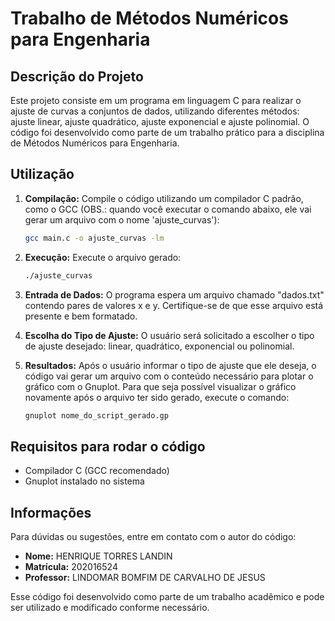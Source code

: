 # Trabalho de Métodos Numéricos para Engenharia

## Descrição do Projeto

Este projeto consiste em um programa em linguagem C para realizar o ajuste de curvas a conjuntos de dados, utilizando diferentes métodos: ajuste linear, ajuste quadrático, ajuste exponencial e ajuste polinomial. O código foi desenvolvido como parte de um trabalho prático para a disciplina de Métodos Numéricos para Engenharia.

## Utilização

1. **Compilação:** Compile o código utilizando um compilador C padrão, como o GCC (OBS.: quando você executar o comando abaixo, ele vai gerar um arquivo com o nome 'ajuste_curvas'):
    ```bash
    gcc main.c -o ajuste_curvas -lm
    ```

2. **Execução:** Execute o arquivo gerado:
    ```bash
    ./ajuste_curvas
    ```

3. **Entrada de Dados:** O programa espera um arquivo chamado "dados.txt" contendo pares de valores x e y. Certifique-se de que esse arquivo está presente e bem formatado.

4. **Escolha do Tipo de Ajuste:** O usuário será solicitado a escolher o tipo de ajuste desejado: linear, quadrático, exponencial ou polinomial.

5. **Resultados:** Após o usuário informar o tipo de ajuste que ele deseja, o código vai gerar um arquivo com o conteúdo necessário para plotar o gráfico com o Gnuplot.
Para que seja possível visualizar o gráfico novamente após o arquivo ter sido gerado, execute o comando:
    ```bash
    gnuplot nome_do_script_gerado.gp
    ```
## Requisitos para rodar o código

- Compilador C (GCC recomendado)
- Gnuplot instalado no sistema

## Informações

Para dúvidas ou sugestões, entre em contato com o autor do código:

- **Nome:** HENRIQUE TORRES LANDIN
- **Matrícula:** 202016524
- **Professor:** LINDOMAR BOMFIM DE CARVALHO DE JESUS

Esse código foi desenvolvido como parte de um trabalho acadêmico e pode ser utilizado e modificado conforme necessário.